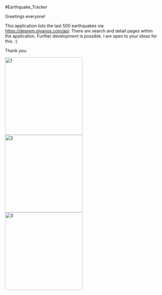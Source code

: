 #Earthquake_Tracker

Greetings everyone!

This application lists the last 500 earthquakes via https://deprem.piyanos.com/api. There are search and detail pages within the application. Further development is possible. I am open to your ideas for this. :)

Thank you.
<p float="left">
<img width="256" alt="1" src="https://user-images.githubusercontent.com/71005996/202038732-a70bd67d-a003-4fce-9a23-d03beae9b074.png">
<img width="256" alt="2" src="https://user-images.githubusercontent.com/71005996/202038749-8b355b18-7052-450c-bcc1-d00a8cf413b7.png">
<img width="256" alt="3" src="https://user-images.githubusercontent.com/71005996/202038755-8f0ade48-f48f-4d67-b925-c2d2fa816d6f.png">
</p>
